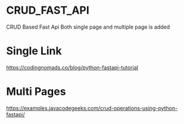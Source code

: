 # CRUD_FAST_API
CRUD Based Fast Api Both single page and multiple page is added

# Single Link
https://codingnomads.co/blog/python-fastapi-tutorial

# Multi Pages
https://examples.javacodegeeks.com/crud-operations-using-python-fastapi/
